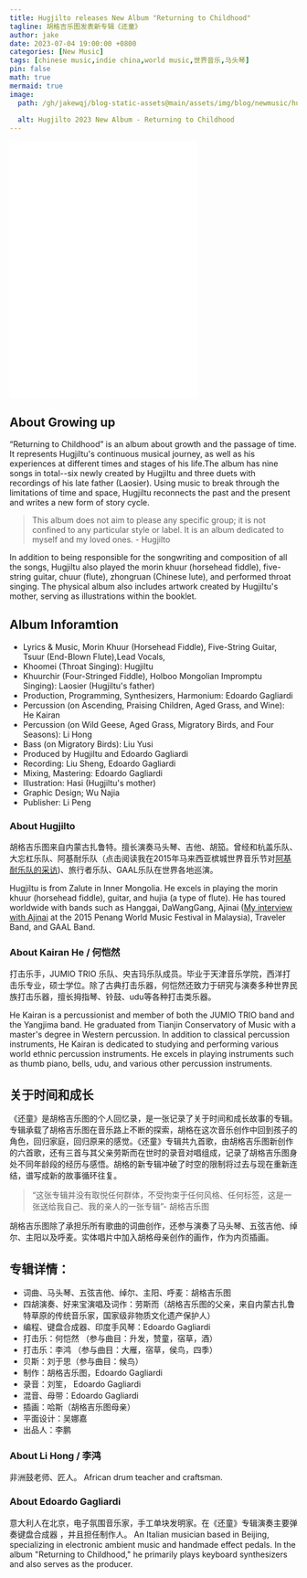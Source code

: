 ```yaml
---
title: Hugjilto releases New Album "Returning to Childhood"
tagline: 胡格吉乐图发表新专辑《还童》
author: jake
date: 2023-07-04 19:00:00 +0800
categories: [New Music]
tags: [chinese music,indie china,world music,世界音乐,马头琴]
pin: false
math: true
mermaid: true
image:
  path: /gh/jakewqj/blog-static-assets@main/assets/img/blog/newmusic/hugjilto-return-to-childhood.jpg
  
  alt: Hugjilto 2023 New Album - Returning to Childhood
---
```


<iframe frameborder="no" border="0" marginwidth="0" marginheight="0" width=330 height=450 align=center src="//music.163.com/outchain/player?type=1&id=168814596&auto=1&height=430"></iframe>

## About Growing up 
“Returning to Childhood” is an album about growth and the passage of time. It represents Hugjiltu's continuous musical journey, as well as his experiences at different times and stages of his life.The album has nine songs in total--six newly created by Hugjiltu and three duets with recordings of his late father (Laosier). Using music to break through the limitations of time and space, Hugjiltu reconnects the past and the present and writes a new form of story cycle.

> This album does not aim to please any specific group; it is not confined to any particular style or label. It is an album dedicated to myself and my loved ones. - Hugjilto

In addition to being responsible for the songwriting and composition of all the songs, Hugjiltu also played the morin khuur (horsehead fiddle), five-string guitar, chuur (flute), zhongruan (Chinese lute), and performed throat singing. The physical album also includes artwork created by Hugjiltu's mother, serving as illustrations within the booklet.

## Album Inforamtion
- Lyrics & Music, Morin Khuur (Horsehead Fiddle), Five-String Guitar, Tsuur (End-Blown Flute),Lead Vocals,
- Khoomei (Throat Singing): Hugjiltu
- Khuurchir (Four-Stringed Fiddle), Holboo Mongolian Impromptu Singing): Laosier (Hugjiltu's father)
- Production, Programming, Synthesizers, Harmonium: Edoardo Gagliardi
- Percussion (on Ascending, Praising Children, Aged Grass, and Wine): He Kairan
- Percussion (on Wild Geese, Aged Grass, Migratory Birds, and Four Seasons): Li Hong
- Bass (on Migratory Birds): Liu Yusi
- Produced by Hugjiltu and Edoardo Gagliardi
- Recording: Liu Sheng, Edoardo Gagliardi
- Mixing, Mastering: Edoardo Gagliardi
- lllustration: Hasi (Hugjiltu's mother)
- Graphic Design; Wu Najia
- Publisher: Li Peng


### About Hugjilto
胡格吉乐图来自内蒙古扎鲁特。擅长演奏马头琴、吉他、胡笳。曾经和杭盖乐队、大忘杠乐队、阿基耐乐队（点击阅读我在2015年马来西亚槟城世界音乐节对[阿基耐乐队的采访](https://jakewqj.github.io/posts/penang-interview-with-ajinai/))、旅行者乐队、GAAL乐队在世界各地巡演。

Hugjiltu is from Zalute in Inner Mongolia. He excels in playing the morin khuur (horsehead fiddle), guitar, and hujia (a type of flute). He has toured worldwide with bands such as Hanggai, DaWangGang, Ajinai ([My interview with Ajinai](https://jakewqj.github.io/posts/penang-interview-with-ajinai/) at the 2015 Penang World Music Festival in Malaysia), Traveler Band, and GAAL Band.

### About Kairan He / 何恺然
打击乐手，JUMIO TRIO 乐队、央吉玛乐队成员。毕业于天津音乐学院，西洋打击乐专业，硕士学位。除了古典打击乐器，何恺然还致力于研究与演奏多种世界民族打击乐器，擅长拇指琴、铃鼓、udu等各种打击类乐器。

He Kairan is a percussionist and member of both the JUMIO TRIO band and the Yangjima band. He graduated from Tianjin Conservatory of Music with a master's degree in Western percussion. In addition to classical percussion instruments, He Kairan is dedicated to studying and performing various world ethnic percussion instruments. He excels in playing instruments such as thumb piano, bells, udu, and various other percussion instruments.


## 关于时间和成长
《还童》是胡格吉乐图的个人回忆录，是一张记录了关于时间和成长故事的专辑。专辑承载了胡格吉乐图在音乐路上不断的探索，胡格在这次音乐创作中回到孩子的角色，回归家庭，回归原来的感觉。《还童》专辑共九首歌，由胡格吉乐图新创作的六首歌，还有三首与其父亲劳斯而在世时的录音对唱组成，记录了胡格吉乐图身处不同年龄段的经历与感悟。胡格的新专辑冲破了时空的限制将过去与现在重新连结，谱写成新的故事循环往复。

> “这张专辑并没有取悦任何群体，不受拘束于任何风格、任何标签，这是一张送给我自己、我的亲人的一张专辑”- 胡格吉乐图

胡格吉乐图除了承担乐所有歌曲的词曲创作，还参与演奏了马头琴、五弦吉他、绰尔、主阳以及呼麦。实体唱片中加入胡格母亲创作的画作，作为内页插画。

## 专辑详情：
- 词曲、马头琴、五弦吉他、绰尔、主阳、呼麦：胡格吉乐图
- 四胡演奏、好来宝演唱及词作：劳斯而（胡格吉乐图的父亲，来自内蒙古扎鲁特草原的传统音乐家，国家级非物质文化遗产保护人）
- 编程、键盘合成器、印度手风琴：Edoardo Gagliardi
- 打击乐：何恺然 （参与曲目：升发，赞童，宿草，酒）
- 打击乐：李鸿 （参与曲目：大雁，宿草，侯鸟，四季）
- 贝斯：刘于思（参与曲目：候鸟）
- 制作：胡格吉乐图，Edoardo Gagliardi
- 录音：刘笙， Edoardo Gagliardi
- 混音、母带：Edoardo Gagliardi
- 插画：哈斯（胡格吉乐图母亲）
- 平面设计：吴娜嘉
- 出品人：李鹏

### About Li Hong / 李鸿
非洲鼓老师、匠人。
African drum teacher and craftsman.

### About Edoardo Gagliardi  
意大利人在北京，电子氛围音乐家，手工单块发明家。在《还童》专辑演奏主要弹奏键盘合成器 ，并且担任制作人。
An Italian musician based in Beijing, specializing in electronic ambient music and handmade effect pedals. In the album "Returning to Childhood," he primarily plays keyboard synthesizers and also serves as the producer.